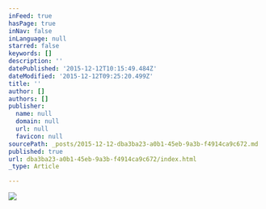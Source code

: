 ```yaml
---
inFeed: true
hasPage: true
inNav: false
inLanguage: null
starred: false
keywords: []
description: ''
datePublished: '2015-12-12T10:15:49.484Z'
dateModified: '2015-12-12T09:25:20.499Z'
title: ''
author: []
authors: []
publisher:
  name: null
  domain: null
  url: null
  favicon: null
sourcePath: _posts/2015-12-12-dba3ba23-a0b1-45eb-9a3b-f4914ca9c672.md
published: true
url: dba3ba23-a0b1-45eb-9a3b-f4914ca9c672/index.html
_type: Article

---
```

![](https://the-grid-user-content.s3-us-west-2.amazonaws.com/7b6e30b9-974f-464a-a0d8-9e4f2b3f1cba.jpg)